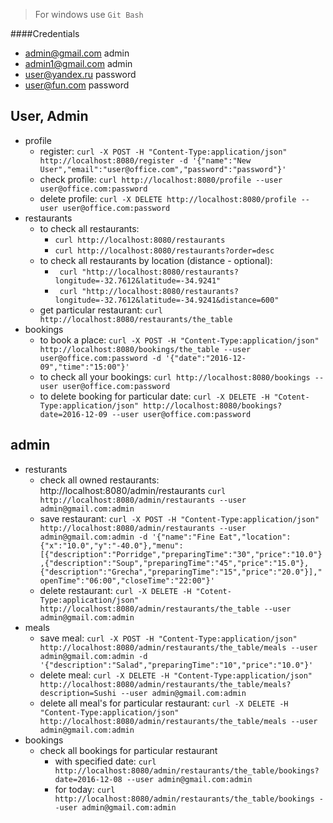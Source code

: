> For windows use `Git Bash`

####Credentials
- admin@gmail.com admin
- admin1@gmail.com admin
- user@yandex.ru password
- user@fun.com password

User, Admin
-----------
- profile
    * register: 
    `curl -X POST -H "Content-Type:application/json" http://localhost:8080/register -d '{"name":"New User","email":"user@office.com","password":"password"}'` 
    * check profile: 
    `curl http://localhost:8080/profile --user user@office.com:password`
    * delete profile: 
    `curl -X DELETE http://localhost:8080/profile --user user@office.com:password`
- restaurants
    * to check all restaurants: 
        * `curl http://localhost:8080/restaurants`
        * `curl http://localhost:8080/restaurants?order=desc`
    * to check all restaurants by location (distance - optional): 
        * ` curl "http://localhost:8080/restaurants?longitude=-32.7612&latitude=-34.9241"`
        * ` curl "http://localhost:8080/restaurants?longitude=-32.7612&latitude=-34.9241&distance=600"`
    * get particular restaurant: 
    `curl http://localhost:8080/restaurants/the_table`
- bookings
    * to book a place: 
    `curl -X POST -H "Content-Type:application/json" http://localhost:8080/bookings/the_table --user user@office.com:password -d '{"date":"2016-12-09","time":"15:00"}'`
    * to check all your bookings: 
    `curl http://localhost:8080/bookings --user user@office.com:password`
    * to delete booking for particular date: 
    `curl -X DELETE -H "Cotent-Type:application/json" http://localhost:8080/bookings?date=2016-12-09 --user user@office.com:password`

admin
-----
- resturants
    * check all owned restaurants: http://localhost:8080/admin/restaurants
    `curl http://localhost:8080/admin/restaurants --user admin@gmail.com:admin`
    * save restaurant: 
    `curl -X POST -H "Content-Type:application/json" http://localhost:8080/admin/restaurants --user admin@gmail.com:admin -d '{"name":"Fine Eat","location":{"x":"10.0","y":"-40.0"},"menu":[{"description":"Porridge","preparingTime":"30","price":"10.0"},{"description":"Soup","preparingTime":"45","price":"15.0"},{"description":"Grecha","preparingTime":"15","price":"20.0"}],"openTime":"06:00","closeTime":"22:00"}'`
    * delete restaurant: 
    `curl -X DELETE -H "Cotent-Type:application/json" http://localhost:8080/admin/restaurants/the_table --user admin@gmail.com:admin`
- meals
    * save meal: 
    `curl -X POST -H "Content-Type:application/json" http://localhost:8080/admin/restaurants/the_table/meals --user admin@gmail.com:admin -d '{"description":"Salad","preparingTime":"10","price":"10.0"}'`
    * delete meal: 
    `curl -X DELETE -H "Content-Type:application/json" http://localhost:8080/admin/restaurants/the_table/meals?description=Sushi --user admin@gmail.com:admin`
    * delete all meal's for particular restaurant: 
    `curl -X DELETE -H "Content-Type:application/json" http://localhost:8080/admin/restaurants/the_table/meals --user admin@gmail.com:admin`
- bookings
    * check all bookings for particular restaurant
        * with specified date: 
        `curl http://localhost:8080/admin/restaurants/the_table/bookings?date=2016-12-08 --user admin@gmail.com:admin`
        * for today: 
        `curl http://localhost:8080/admin/restaurants/the_table/bookings --user admin@gmail.com:admin`